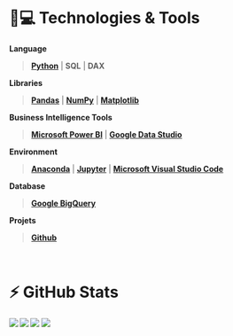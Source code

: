 # 🚀💻 Technologies & Tools

**Language**

>[**Python**](https://www.python.org/) | **SQL** | **DAX**

**Libraries**

> [**Pandas**](https://pandas.pydata.org/) | [**NumPy**](https://numpy.org/) | [**Matplotlib**](https://matplotlib.org/)

**Business Intelligence Tools**

> [**Microsoft Power BI**](https://powerbi.microsoft.com/en-us/) | [**Google Data Studio**](https://datastudio.google.com/) 

**Environment**

> [**Anaconda**](https://www.anaconda.com/) | [**Jupyter**](https://jupyter.org/) | [**Microsoft Visual Studio Code**](https://code.visualstudio.com/)

**Database**

> [**Google BigQuery**](https://cloud.google.com/)

**Projets**

> [**Github**](https://github.com/)

<br>

# ⚡ GitHub Stats

<img align="left" src="https://github-readme-stats.vercel.app/api?username=dfauch&show_icons=true&count_private=true&theme=gruvbox" />
<img src="https://github-readme-stats.vercel.app/api/top-langs/?username=dfauch&layout=compact&count_private=true&theme=gruvbox" />
<img align="left" src="https://github-readme-stats.vercel.app/api?username=dfauch&show_icons=true&title_color=fff&icon_color=79ff97&text_color=9f9f9f&bg_color=151515" />
<img src="https://github-readme-stats.vercel.app/api/top-langs/?username=dfauch&layout=compact&count_private=true&&title_color=fff&icon_color=79ff97&text_color=9f9f9f&bg_color=151515" />
